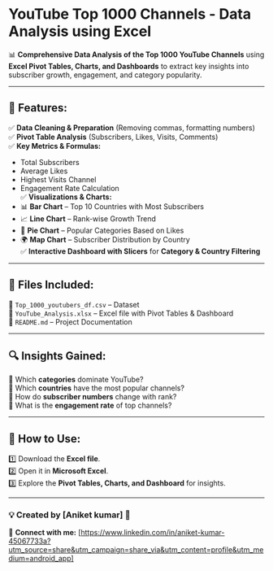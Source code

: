 # **YouTube Top 1000 Channels - Data Analysis using Excel**

📊 **Comprehensive Data Analysis of the Top 1000 YouTube Channels** using **Excel Pivot Tables, Charts, and Dashboards** to extract key insights into subscriber growth, engagement, and category popularity.

---

## **🚀 Features:**
✅ **Data Cleaning & Preparation** (Removing commas, formatting numbers)  
✅ **Pivot Table Analysis** (Subscribers, Likes, Visits, Comments)  
✅ **Key Metrics & Formulas:**  
   - Total Subscribers  
   - Average Likes  
   - Highest Visits Channel  
   - Engagement Rate Calculation  
✅ **Visualizations & Charts:**  
   - 📊 **Bar Chart** – Top 10 Countries with Most Subscribers  
   - 📈 **Line Chart** – Rank-wise Growth Trend  
   - 🥧 **Pie Chart** – Popular Categories Based on Likes  
   - 🌍 **Map Chart** – Subscriber Distribution by Country  
✅ **Interactive Dashboard with Slicers** for **Category & Country Filtering**  

---

## **📂 Files Included:**
📁 `Top_1000_youtubers_df.csv` – Dataset  
📁 `YouTube_Analysis.xlsx` – Excel file with Pivot Tables & Dashboard  
📁 `README.md` – Project Documentation  

---

## **🔍 Insights Gained:**
🔹 Which **categories** dominate YouTube?  
🔹 Which **countries** have the most popular channels?  
🔹 How do **subscriber numbers** change with rank?  
🔹 What is the **engagement rate** of top channels?  

---

## **📌 How to Use:**
1️⃣ Download the **Excel file**.  
2️⃣ Open it in **Microsoft Excel**.  
3️⃣ Explore the **Pivot Tables, Charts, and Dashboard** for insights.  

---

### **💡 Created by [Aniket kumar]** 🚀  
🔗 **Connect with me:** [https://www.linkedin.com/in/aniket-kumar-45067733a?utm_source=share&utm_campaign=share_via&utm_content=profile&utm_medium=android_app]

